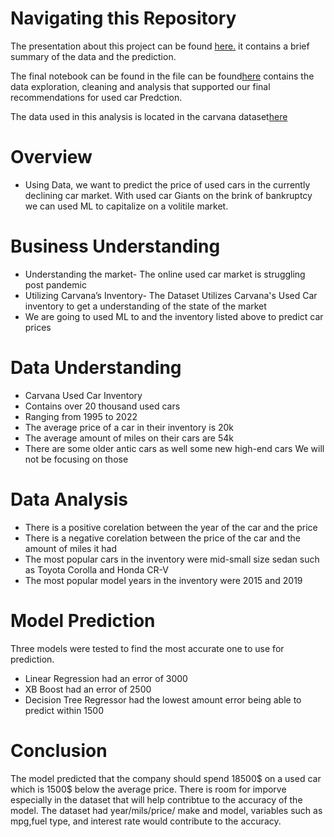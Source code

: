 # Navigating this Repository


The presentation about this project can be found [here.](https://github.com/meugene2022/AI-capstone/blob/main/AI_Capatone_Powerpoint.pptx) it contains a brief summary of the data and the prediction.

The final notebook can be found in the file can be found[here](https://github.com/meugene2022/AI-capstone/blob/main/Capstone%20Project%20Notebook.ipynb) contains the data exploration, cleaning and analysis that supported our final recommendations for used car Predction.

The data used in this analysis is located in the carvana dataset[here](https://github.com/meugene2022/AI-capstone/blob/main/carvana.csv)

# Overview


* Using Data, we want to predict the price of used cars in the currently declining car market. With used car Giants on the brink of bankruptcy we can used ML to capitalize on a volitile market.


# Business Understanding


* Understanding the market- The online used car market is struggling post pandemic
* Utilizing Carvana’s Inventory- The Dataset Utilizes Carvana's Used Car inventory to get a understanding of the state of the market
* We are going to used ML to and the inventory listed above to predict car prices

# Data Understanding 


* Carvana Used Car Inventory
* Contains over 20 thousand used cars
* Ranging from  1995 to 2022
* The average price of a car in their inventory is 20k
* The average amount of miles on their cars are 54k
* There are some older antic cars as well some new high-end cars We will not be focusing on those 


# Data Analysis
* There is a positive corelation between the year of the car and the price
* There is a negative corelation between the price of the car and the amount of miles it had
* The most popular cars in the inventory were mid-small size sedan such as Toyota Corolla and Honda CR-V
* The most popular model years in the inventory were 2015 and 2019 


# Model Prediction 


Three models were tested to find the most accurate one to use for prediction.
* Linear Regression had an error of 3000
* XB Boost had an error of 2500
* Decision Tree Regressor had the lowest amount error being able to predict within 1500


# Conclusion 

The model predicted that the company should spend 18500$ on a used car which is 1500$ below the average price. 
There is room for imporve especially in the dataset that will help contribtue to the accuracy of the model.
The dataset had year/mils/price/ make and model, variables such as mpg,fuel type, and interest rate would contribute to the accuracy.

